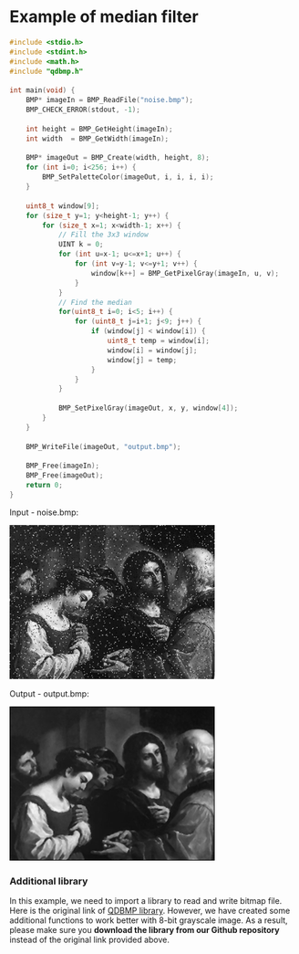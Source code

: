 # Example of median filter
```c
#include <stdio.h>
#include <stdint.h>
#include <math.h>
#include "qdbmp.h"

int main(void) {
    BMP* imageIn = BMP_ReadFile("noise.bmp");
    BMP_CHECK_ERROR(stdout, -1);

    int height = BMP_GetHeight(imageIn);
    int width  = BMP_GetWidth(imageIn);

    BMP* imageOut = BMP_Create(width, height, 8);
    for (int i=0; i<256; i++) {
    	BMP_SetPaletteColor(imageOut, i, i, i, i);
    }

    uint8_t window[9];
    for (size_t y=1; y<height-1; y++) {
        for (size_t x=1; x<width-1; x++) {
            // Fill the 3x3 window
	        UINT k = 0;
            for (int u=x-1; u<=x+1; u++) {
                for (int v=y-1; v<=y+1; v++) {
                    window[k++] = BMP_GetPixelGray(imageIn, u, v);
                }
            }
            // Find the median
            for(uint8_t i=0; i<5; i++) {
                for (uint8_t j=i+1; j<9; j++) {
                    if (window[j] < window[i]) {
                        uint8_t temp = window[i];
                        window[i] = window[j];
                        window[j] = temp;
                    }
                }
            }

            BMP_SetPixelGray(imageOut, x, y, window[4]);
        }
    }

    BMP_WriteFile(imageOut, "output.bmp");

    BMP_Free(imageIn);
    BMP_Free(imageOut);
    return 0;
}
```
Input - noise.bmp:

<img width="360" alt="colored" src="./example_img/noise.bmp">

Output - output.bmp:

<img width="360" alt="colored" src="./example_img/noise_output.bmp">

### Additional library

In this example, we need to import a library to read and write bitmap file. Here is the original link of [QDBMP library](http://qdbmp.sourceforge.net/). However, we have created some additional functions to work better with 8-bit grayscale image. As a result, please make sure you **download the library from our Github repository** instead of the original link provided above.
